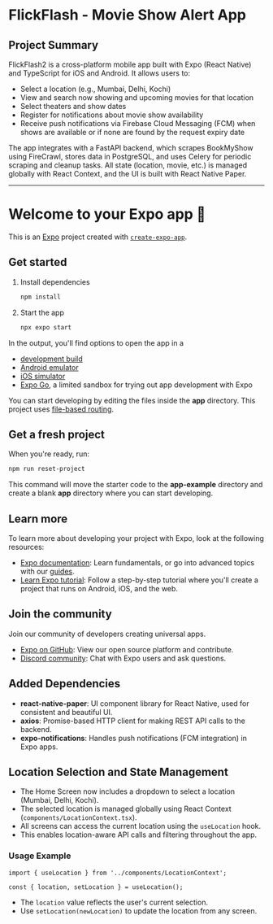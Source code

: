 # FlickFlash - Movie Show Alert App

## Project Summary

FlickFlash2 is a cross-platform mobile app built with Expo (React Native) and TypeScript for iOS and Android. It allows users to:
- Select a location (e.g., Mumbai, Delhi, Kochi)
- View and search now showing and upcoming movies for that location
- Select theaters and show dates
- Register for notifications about movie show availability
- Receive push notifications via Firebase Cloud Messaging (FCM) when shows are available or if none are found by the request expiry date

The app integrates with a FastAPI backend, which scrapes BookMyShow using FireCrawl, stores data in PostgreSQL, and uses Celery for periodic scraping and cleanup tasks. All state (location, movie, etc.) is managed globally with React Context, and the UI is built with React Native Paper.

---

# Welcome to your Expo app 👋

This is an [Expo](https://expo.dev) project created with [`create-expo-app`](https://www.npmjs.com/package/create-expo-app).

## Get started

1. Install dependencies

   ```bash
   npm install
   ```

2. Start the app

   ```bash
   npx expo start
   ```

In the output, you'll find options to open the app in a

- [development build](https://docs.expo.dev/develop/development-builds/introduction/)
- [Android emulator](https://docs.expo.dev/workflow/android-studio-emulator/)
- [iOS simulator](https://docs.expo.dev/workflow/ios-simulator/)
- [Expo Go](https://expo.dev/go), a limited sandbox for trying out app development with Expo

You can start developing by editing the files inside the **app** directory. This project uses [file-based routing](https://docs.expo.dev/router/introduction).

## Get a fresh project

When you're ready, run:

```bash
npm run reset-project
```

This command will move the starter code to the **app-example** directory and create a blank **app** directory where you can start developing.

## Learn more

To learn more about developing your project with Expo, look at the following resources:

- [Expo documentation](https://docs.expo.dev/): Learn fundamentals, or go into advanced topics with our [guides](https://docs.expo.dev/guides).
- [Learn Expo tutorial](https://docs.expo.dev/tutorial/introduction/): Follow a step-by-step tutorial where you'll create a project that runs on Android, iOS, and the web.

## Join the community

Join our community of developers creating universal apps.

- [Expo on GitHub](https://github.com/expo/expo): View our open source platform and contribute.
- [Discord community](https://chat.expo.dev): Chat with Expo users and ask questions.

## Added Dependencies

- **react-native-paper**: UI component library for React Native, used for consistent and beautiful UI.
- **axios**: Promise-based HTTP client for making REST API calls to the backend.
- **expo-notifications**: Handles push notifications (FCM integration) in Expo apps.

## Location Selection and State Management

- The Home Screen now includes a dropdown to select a location (Mumbai, Delhi, Kochi).
- The selected location is managed globally using React Context (`components/LocationContext.tsx`).
- All screens can access the current location using the `useLocation` hook.
- This enables location-aware API calls and filtering throughout the app.

### Usage Example

```
import { useLocation } from '../components/LocationContext';

const { location, setLocation } = useLocation();
```

- The `location` value reflects the user's current selection.
- Use `setLocation(newLocation)` to update the location from any screen.
